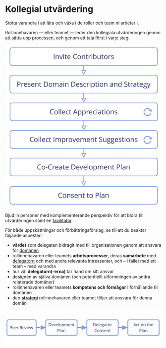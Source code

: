 # Kollegial utvärdering

<summary>
Stötta varandra i att lära och växa i de roller och team ni arbetar i.
</summary>

Rollinnehavaren — eller teamet — leder den kollegiala utvärderingen genom att sätta upp processen, och genom att tala först i varje steg.

![Processen för kollegial utvärdering](img/process/peer-review.png)

Bjud in personer med komplementerande perspektiv för att bidra till utvärderingen samt en [facilitator](section:facilitate-meetings).

För både uppskattningar och förbättringsförslag, se till att du beaktar följande aspekter:

- **värdet** som delegaten bidragit med till organisationen genom att ansvara för [domänen](glossary:domain)
- rollinnehavaren eller teamets **arbetsprocesser**, deras **samarbete** med [delegatorn](glossary:delegator) och med andra relevanta intressenter, och – i fallet med ett team – med varandra
- hur väl **delegatorn(-erna)** tar hand om sitt ansvar
- designen av själva domänen (och potentiellt utformningen av andra relaterade domäner)
- rollinnehavaren eller teamets **kompetens och förmågor** i förhållande till domänen
- den **[strategi](glossary:strategy)** rollinnehavaren eller teamet följer att ansvara för denna domän

![Kontinuerlig förbättring av människors förmåga att fylla roller eller samarbeta i team](img/evolution/development-process.png)